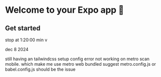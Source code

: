 # Welcome to your Expo app 👋


## Get started
stop at 1:20:00 min v

dec 8 2024

still having an tailwindcss setup config error 
not working on metro scan mobile. which make me use metro web bundled
suggest metro.config.js or babel.config.js should be the issue